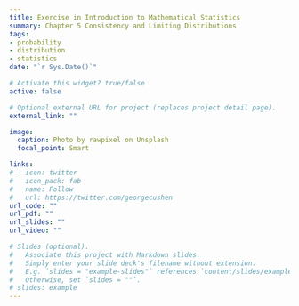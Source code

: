```yaml
---
title: Exercise in Introduction to Mathematical Statistics
summary: Chapter 5 Consistency and Limiting Distributions
tags:
- probability
- distribution
- statistics
date: "`r Sys.Date()`"

# Activate this widget? true/false
active: false

# Optional external URL for project (replaces project detail page).
external_link: ""

image:
  caption: Photo by rawpixel on Unsplash
  focal_point: Smart

links:
# - icon: twitter
#   icon_pack: fab
#   name: Follow
#   url: https://twitter.com/georgecushen
url_code: ""
url_pdf: ""
url_slides: ""
url_video: ""

# Slides (optional).
#   Associate this project with Markdown slides.
#   Simply enter your slide deck's filename without extension.
#   E.g. `slides = "example-slides"` references `content/slides/example-slides.md`.
#   Otherwise, set `slides = ""`.
# slides: example
---
```

<script type="text/javascript" async src="https://cdnjs.cloudflare.com/ajax/libs/mathjax/2.7.7/MathJax.js?config=TeX-MML-AM_CHTML"\gt
</script\gt
<script type="text/x-mathjax-config"\gt
 MathJax.Hub.Config({
 tex2jax: {
 inlineMath: [['$', '$'] ],
 displayMath: [ ['$$','$$'], ["\\\\[","\\\\]"] ]
 }
 });
</script\gt

[Textbook (8th Edition)](https://minerva.it.manchester.ac.uk/~saralees/statbook2.pdf)

## 5.1 Convergence in Probability
- To emphasize the fact that we are working with sequences of random variables, we may place a subscript $n$ on the appropriate random variables; for example, write $X$ as $X_n$.
- The Weak Law of Large Numbers says that all the mass of the distribution of $\overline{X}_n$ is conversing to $\mu$ as $n\rightarrow\infty$.
- The Strong Law of Large NUmbers is a first moment theorem, while the WLLN requires the existance of the second moment.
- The sample mean $\overline{X}$ and the sample variance $S^2$ are unbiased for $\mu$ and $\sigma^2$.
- The sample mean $\overline{X}_n$ is consistent for $\mu$ by the WLLN.
- Consistency is a very important property for an estimator to have. It is a poor estimator that does not approach its target as the sample size gets large.

### Theorem 5.1.2.
Suppose $X_n\stackrel{P}{\rightarrow} X$ and $Y_n\stackrel{P}{\rightarrow} Y$. 
Then $X_n + Y_n\stackrel{P}{\rightarrow} X + Y$.

Proof: Let $\epsilon \gt0$ be given. Using the triangle inequality, we can write
$$
|X_n - X| + |Y_n - Y| \ge |(X_n + Y_n) - (X + Y)| \ge \epsilon. 
$$
Since $P$ is monotone relative to set containment, we have
$$
\begin{align*}
P[|(X_n + Y_n) - (X + Y)| \ge \epsilon] &\le P[|X_n - X| + |Y_n - Y| \ge \epsilon] \\\\
&\le P[|X_n - X|\ge \epsilon/2] + P[|Y_n - Y| \ge \epsilon/2].
\end{align*}
$$
By the hypothesis of the theorem, the last two terms converge to $0$ as $n\rightarrow\infty$, which gives us the desired result.

The sample variance converges in probability to $\sigma^2$, assume further that $E[X_1^4]\gt\infty$, so that $Var(S^2)\gt\infty$.
$$
\begin{align*}
S_n^2 = \frac{1}{n-1}\sum_{i=1}^n (X_i - \overline{X}_n)^2
& = \frac{n}{n-1} \left(\frac{1}{n}\sum_{i=1}^n X_i^2 - \overline{X}_n^2\right)\\\\
& \stackrel{P}{\rightarrow} 1\cdot[E(X_1^2) - \mu^2] = \sigma^2.
\end{align*}
$$

### Exercise
#### 5.1.1.
Let {$a_n$} be a sequence of real numbers. Hence, we can also say that {$a_n$} is a sequence of constant (degenerate) random variables. Let $a$ be a real number. Show that $a_n \to a$ is equivalent to $a_n \stackrel{P}{\rightarrow} a$.

**Solution.**
$$
\begin{align*}
a_n \to a 
&\Leftrightarrow \forall\epsilon\gt0, \exists N \in \mathbb{N} \text{ such that }
|a_n - a|\le \epsilon \text{ for } n \gt N\\\\
&\Leftrightarrow P(|a_n - a|\le \epsilon) \to 1\:\text{ as } n\to \infty\\\\
&\Leftrightarrow P(|a_n - a|\gt \epsilon) \to 0\:\text{ as } n\to \infty\\\\
&\Leftrightarrow a_n \stackrel{P}{\rightarrow} a.
\end{align*}
$$
#### 5.1.2.
Let the random variable $Y_n$ have a distribution that is $Binomial(n, p)$.

(a) $Y_n/n \stackrel{P}{\to} p$. This result is one form of the weak law of large numbers.  
(b) $1 - Y_n/n \stackrel{P}{\to} 1-p$.  
(c) $Y_n/n(1 - Y_n/n) \stackrel{P}{\to} p(1-p$.

**Solution.**  
(a) Let $X_1,...,X_n \stackrel{iid}{\sim} \text{Bernoulli}(p)$, then we know that $E(X_i)=p$ and $Var(X_i)=1-p<\infty$. Thus, $\overline{X}_n \stackrel{P}{\to} p$ by WLLN.  
Since $\sum_{i=1}^n X_i\sim \text{Binomial}(n, p)$ has the same distribution as $Y_n$,
$$
Y_n/n = \sum_{i=1}^n X_i/n = \overline{X}_n\stackrel{P}{\to} p.
$$
(b) Let $g(x) = 1-x$. Since $g$ is continuous at all $x$ and $Y_n/n \stackrel{P}{\to} p$
$$
1 - Y_n/n = g(Y_n/n)\stackrel{P}{\to} g(p) = 1 - p.
$$
(c) By the corollary: If $X_n\stackrel{P}{\to} a$ and $Y_n\stackrel{P}{\to} b$, then
$X_nY_n\stackrel{P}{\to} ab$,
$$
Y_n/n(1 - Y_n/n) \stackrel{P}{\to} p(1 - p) \quad\text{by (a) and (b)}.
$$

#### 5.1.7.
Let $X_1,...,X_n$ be iid random variables with common pdf
$$
f(x) = \begin{cases}
e^{-(x-\theta)} & x\gt\theta, \:-\infty<\theta<\infty\\\\
0 & \text{elsewhere}.
\end{cases}
$$
This pdf is called the **shifted exponential. Let $Y_n = \min\{X_1,...,X_n\}$.
Prove that $Y_n  \to \theta$ in probability by first obtaining the cdf of $Y_n$.

**Solution.** 
$$
\begin{align*}
P(Y_n \ge y) &= P(\min\{X_1,...,X_n\} \ge y)\\\\
&= P(X_1 \ge y)\cdots P(X_n \ge y)\\\\
&= F_X^n(X\ge y) \quad\text{since } X_1,...,X_n \text{ are iid}\\\\
&= \begin{cases}
1 & y\le\theta\\\\
\left[\int_y^\infty e^{-(t-\theta)}dt\right]^n = e^{-n(y-\theta)}& y\gt\theta.
\end{cases}
\end{align*}
$$
Hence, the cdf of $Y_n$ is
$$
\begin{align*}
F_{Y_n}(y) &= 1 - P(Y_n \ge y) \\\\
&= \begin{cases}
0 & y\le\theta\\\\
1 - e^{-n(y-\theta)}& y\gt\theta.
\end{cases}
\end{align*}
$$
Let $\epsilon \gt0$ be given. 
$$
\begin{align*}
P(|Y_n - \theta|\gt\epsilon) &= P(Y_n - \theta\gt\epsilon)\quad\text{since } Y_n\gt\theta\\\\
&= P(Y_n \gt \theta + \epsilon)\\\\
&= 1 - F_{Y_n}(\theta + \epsilon)\\\\
&= e^{-n\epsilon} \to 0 \quad\text{ as } n\to \infty,
\end{align*}
$$
which means $Y_n\stackrel{P}{\to} \theta$.

#### 5.1.8.
Using the assumptions behind the confidence interval given in expression (4.2.9), show that
$$
\sqrt{\frac{S_1^2}{n_1}+\frac{S_2^2}{n_2}}\Big/
\sqrt{\frac{\sigma_1^2}{n_1}+\frac{\sigma_2^2}{n_2}}
\stackrel{P}{\to} 1
$$
**Solution.** Let
$$
g(x, y) = \sqrt{\frac{x^2}{n_1}+\frac{y^2}{n_2}}\Big/
\sqrt{\frac{\sigma_1^2}{n_1}+\frac{\sigma_2^2}{n_2}}.
$$
Since $S_1\stackrel{P}{\to} \sigma_1, S_2\stackrel{P}{\to} \sigma_2$ and $g(x, y)$ is continuous at all $(x, y)$
$$
\sqrt{\frac{S_1^2}{n_1}+\frac{S_2^2}{n_2}}\Big/
\sqrt{\frac{\sigma_1^2}{n_1}+\frac{\sigma_2^2}{n_2}}
= g(S_1, S_2) \stackrel{P}{\to} g(\sigma_1, \sigma_2) = 1.
$$

#### 5.1.9.
For Exercise 5.1.7, obtain the mean of $Y_n$. Is $Y_n$ an unbiased estimator of $\theta$? Obtain an unbiased estimator of $\theta$ based on $Y_n$.

**Solution.** First, we obtain the pdf, $f_{Y_n}(y)$:
$$
f_{Y_n}(y) = F_{Y_n}'(y) = \begin{cases}
0 & y\le\theta\\\\
ne^{-n(y-\theta)}& y\gt\theta.
\end{cases}
$$
Hence, the mean of $Y_n$ is
$$
\begin{align*}
E(Y_n) &= n\int_\theta^\infty ye^{-n(y-\theta)}dy\\\\
&= \int_0^\infty \left(\frac{t}{n}+\theta\right)e^{-t}dt\quad(t = n(y-\theta))\\\\
&= \frac{1}{n} + \theta\quad\text{since} \int_0^\infty te^{-t}dt = \int_0^\infty e^{-t}dt =1.
\end{align*}
$$
Hence, $Y_n$ is *biased* for $\theta$, but $Y_n - 1/n$ is an unbiased estimator of $\theta$ since
$$
E(Y_n - 1/n) = E(Y_n) - 1/n = \theta.
$$

### 5.2 Convergence in Distribution
- Often, we say that the distribution of $X$ is the **asymptotic distribution** of the sequence {$X_n$}.
- While convergence in probability is a way of saying that a sequence of random variables $X_n$ is getting close to another random variable $X$, convergence in distribution is only concerned with the cdfs $F_{X_n}$ and $F_X$.
- In general, $X_n \stackrel{P}{\to} X \Rightarrow X_n \stackrel{D}{\to} X$. However
$X_n \stackrel{D}{\to} X$ but $X_n \stackrel{P}{\nrightarrow} X$. The converse is true only if $X$ id degenerate.

#### Simple example that illustrates the difference between two convergences:
Let $X$ be a continuous random variable with a pdf $f_X(x)$ that is symmetric at 0. Then it is easy to show that the pdf of $-X$ is also $f_X(x)$. Thus, $X$ and $-X$ have the same distributions. Define the sequence of random variables $X_n$ as
$$
X_n = \begin{cases}
 X & \text{if } n \text{ is odd}\\\\
-X & \text{if } n \text{ is even}.
\end{cases}
$$
Clearly, $F_{X_n}=F_{X}$ for all $x$ in the support of $X$, so that $X_n \stackrel{D}{\rightarrow}X$. 
On the other hand, $X$ does not get close to $X$. In particular, $X_n \stackrel{P}{\nrightarrow} X$ in probability.
$$
\begin{align*}
\end{align*}
$$
